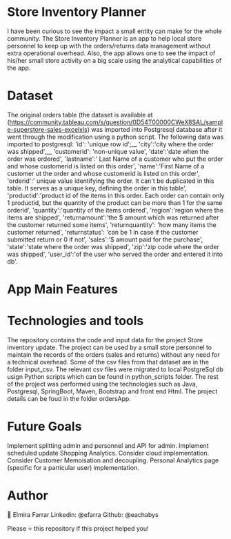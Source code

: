 # Store Inventory Planner
I have been curious to see the impact a small entity can make for the whole community. The Store Inventory Planner is an app to help local store personnel to keep up with the orders/returns data management without extra operational overhead. Also, the app allows one to see the impact of his/her small store activity on a big scale using the analytical capabilities of the app.

# Dataset
The original orders table (the dataset is available at (https://community.tableau.com/s/question/0D54T00000CWeX8SAL/sample-superstore-sales-excelxls)  was imported into Postgresql database after it went through the modification using a python script. The following data was imported to postgresql:
'id': 'unique row id';__
'city':'city where the order was shipped',__ 
'customerid': 'non-unique value', 
'date':'date when the order was ordered', 
'lastname':' Last Name  of a customer who put the order and whose customerid is listed on this order',
'name':'First Name of a customer ut the order and whose customerid is listed on this order', 
'orderid':' unique value identifying the order. It can't be duplicated in this table. It serves as a unique key, defining the order in this table', 
'productid':'product id of the items in this order. Each order can contain only 1 productid, but the quantity of the product can be more than 1 for the same orderid', 
'quantity':'quantity of the items ordered',
'region':'region where the items are shipped',
'returnamount':'the $ amount which was returned after the customer returned some items',
'returnquantity': 'how many items the customer returned',
'returnstatus': 'can be 1 in case if the customer submitted return or 0 if not',
'sales':'$ amount paid for the purchase',
'state':'state where the order was shipped', 
'zip':'zip code where the order was shipped',
'user_id':'of the user who served the order and entered it into db'.

# App Main Features


# Technologies and tools
The repository contains the code and input data for the project Store inventory update. The project can be used by a small store personnel to maintain the records of the orders (sales and returns) without any need for a technical overhead.
Some of the csv files from that dataset are in the folder input_csv. The relevant csv files were migrated to local PostgreSql db usign Python scripts which can be found in python_scripts folder.
The rest of the project was performed using the technologies such as Java, Postgresql, SpringBoot, Maven, Bootstrap and front end Html. The project details can be foud in the folder ordersApp.

# Future Goals

Implement splitting admin and personnel and API for admin.
Implement scheduled update Shopping Analytics. Consider cloud implementation. 
Consider Customer Memoisation and decoupling.
Personal Analytics page (specific for a particular user) implementation. 

# Author

👤 Elmira Farrar
Linkedin: @efarra
Github: @eachabys

Please ⭐️ this repository if this project helped you!


